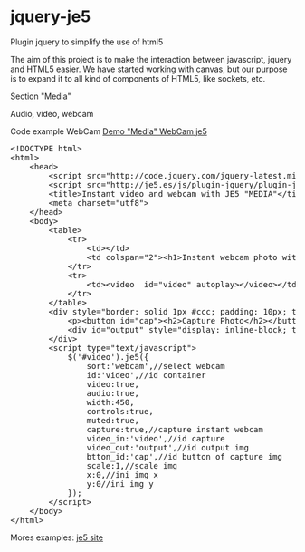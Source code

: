 jquery-je5
==========

Plugin jquery to simplify the use of html5


The aim of this project is to make the interaction between javascript, jquery and HTML5 easier. We have started working with canvas, but our purpose is to expand it to all kind of components of HTML5, like sockets, etc.

Section "Media"

Audio, video, webcam

Code example WebCam
<a href="http://je5.es/plugin-jquery-je5-media-section/jquery-je5-media-plugin-jquery-je5-media-webcam-examples-html.html">Demo "Media" WebCam je5</a>
<pre>
&lt;!DOCTYPE html&gt;
&lt;html&gt;
	&lt;head&gt;
		&lt;script src="http://code.jquery.com/jquery-latest.min.js"&gt;&lt;/script&gt;
		&lt;script src="http://je5.es/js/plugin-jquery/plugin-jquery-je5-beta.0.1.js"&gt;&lt;/script&gt;	
		&lt;title&gt;Instant video and webcam with JE5 "MEDIA"&lt;/title&gt;
		&lt;meta charset="utf8"&gt;
	&lt;/head&gt;
	&lt;body&gt;
		&lt;table&gt;
			&lt;tr&gt;
				&lt;td&gt;&lt;/td&gt;
				&lt;td colspan="2"&gt;&lt;h1&gt;Instant webcam photo with je5 "Media" Chrome 32.0.1700.102 m Firefox 27.0&lt;/h1&gt;&lt;/td&gt;
			&lt;/tr&gt;
			&lt;tr&gt;		
				&lt;td&gt;&lt;video  id="video" autoplay&gt;&lt;/video&gt;&lt;/td&gt;
			&lt;/tr&gt;
		&lt;/table&gt;
		&lt;div style="border: solid 1px #ccc; padding: 10px; text-align: center;position:relative"&gt;
			&lt;p&gt;&lt;button id="cap"&gt;&lt;h2&gt;Capture Photo&lt;/h2&gt;&lt;/button&gt;&lt;/p&gt;
			&lt;div id="output" style="display: inline-block; top: 4px; position: relative ;border: dotted 1px #ccc; padding: 2px;"&gt;&lt;/div&gt;
		&lt;/div&gt;
		&lt;script type="text/javascript"&gt;
			$('#video').je5({
				sort:'webcam',//select webcam
				id:'video',//id container
				video:true,
				audio:true,
				width:450,
				controls:true,
				muted:true,
				capture:true,//capture instant webcam
				video_in:'video',//id capture
				video_out:'output',//id output img
				btton_id:'cap',//id button of capture img
				scale:1,//scale img
				x:0,//ini img x
				y:0//ini img y
			});
		&lt;/script&gt;		
	&lt;/body&gt;
&lt;/html&gt;
</pre>

Mores examples:
<a href="http://je5.es">je5 site</a>
